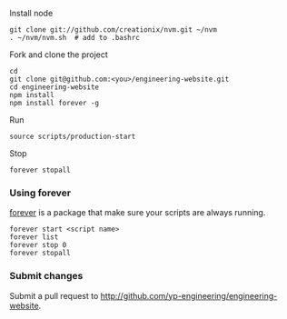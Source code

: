 Install node

    git clone git://github.com/creationix/nvm.git ~/nvm
    . ~/nvm/nvm.sh  # add to .bashrc


Fork and clone the project

    cd
    git clone git@github.com:<you>/engineering-website.git
    cd engineering-website
    npm install
    npm install forever -g
    
Run

    source scripts/production-start

Stop

    forever stopall

### Using forever

[forever](https://github.com/nodejitsu/forever) is a package that make sure your scripts are always running.

    forever start <script name>
    forever list
    forever stop 0
    forever stopall

### Submit changes

Submit a pull request to http://github.com/yp-engineering/engineering-website.

